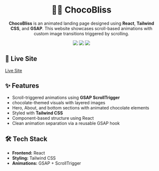 ## <h1 align="center">🍫🥤 ChocoBliss</h1>

<p align="center"><strong>ChocoBliss</strong> is an animated landing page designed using <strong>React</strong>, <strong>Tailwind CSS</strong>, and <strong>GSAP</strong>. This website showcases scroll-based animations with custom image transitions triggered by scrolling.</p>

<p align="center">
  <img src="https://img.shields.io/badge/React-20232A?style=for-the-badge&logo=react&logoColor=61DAFB" />
  <img src="https://img.shields.io/badge/Tailwind_CSS-38B2AC?style=for-the-badge&logo=tailwind-css&logoColor=white" />
  <img src="https://img.shields.io/badge/GSAP-88CE02?style=for-the-badge&logo=greensock&logoColor=white" />
</p>


## 🚀 Live Site

[Live Site](https://simple-chocobliss-site.netlify.app/)


## ✨ Features

- Scroll-triggered animations using **GSAP ScrollTrigger**
- chocolate-themed visuals with layered images
- Hero, About, and bottom sections with animated chocolate elements
- Styled with **Tailwind CSS**
- Component-based structure using React
- Clean animation separation via a reusable GSAP hook 


## 🛠️ Tech Stack

- **Frontend:** React
- **Styling:** Tailwind CSS
- **Animations:** GSAP + ScrollTrigger


